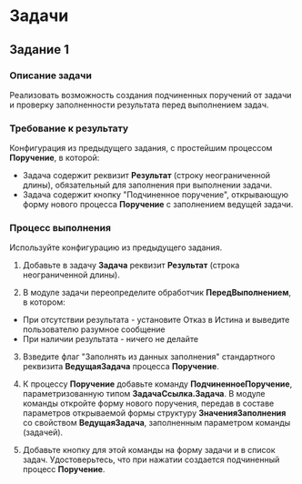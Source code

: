 # Задачи

## Задание 1

### Описание задачи

Реализовать возможность создания подчиненных поручений от задачи и проверку заполненности результата перед выполнением задач.

### Требование к результату

Конфигурация из предыдущего задания, с простейшим процессом **Поручение**, в которой:

* Задача содержит реквизит **Результат** (строку неограниченной длины), обязательный для заполнения при выполнении задачи.
* Задача содержит кнопку "Подчиненное поручение", открывающую форму нового процесса **Поручение** с заполнением ведущей задачи.

### Процесс выполнения

Используйте конфигурацию из предыдущего задания.

1. Добавьте в задачу **Задача** реквизит **Результат** (строка неограниченной длины).

2. В модуле задачи переопределите обработчик **ПередВыполнением**, в котором:

  * При отсутствии результата - установите Отказ в Истина и выведите пользователю разумное сообщение
  * При наличии результата - ничего не делайте

3. Взведите флаг "Заполнять из данных заполнения" стандартного реквизита **ВедущаяЗадача** процесса **Поручение**.

4. К процессу **Поручение** добавьте команду **ПодчиненноеПоручение**, параметризованную типом **ЗадачаСсылка.Задача**. В модуле команды откройте форму нового поручения, передав в составе параметров открываемой формы структуру **ЗначенияЗаполнения** со свойством **ВедущаяЗадача**, заполненным параметром команды (задачей).

5. Добавьте кнопку для этой команды на форму задачи и в список задач. Удостоверьтесь, что при нажатии создается подчиненный процесс **Поручение**.
